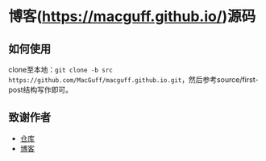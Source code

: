 # 博客(https://macguff.github.io/)源码

## 如何使用
clone至本地：`git clone -b src https://github.com/MacGuff/macguff.github.io.git`，然后参考source/first-post结构写作即可。

## 致谢作者
- [仓库](https://github.com/xieguanglei/xieguanglei.github.io)
- [博客](https://xieguanglei.github.io/blog/post/amberpine.html)